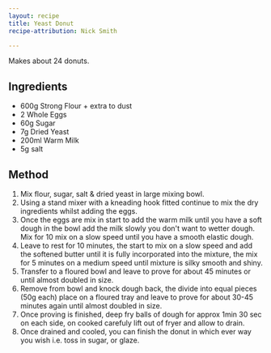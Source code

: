 ```yaml
---
layout: recipe
title: Yeast Donut
recipe-attribution: Nick Smith

---
```

Makes about 24 donuts.

## Ingredients

* 600g Strong Flour + extra to dust
* 2 Whole Eggs
* 60g Sugar
* 7g Dried Yeast
* 200ml Warm Milk
* 5g salt


## Method

1. Mix flour, sugar, salt & dried yeast in large mixing bowl.
2. Using a stand mixer with a kneading hook fitted continue to mix the dry ingredients whilst adding the eggs.
3. Once the eggs are mix in start to add the warm milk until you have a soft dough in the bowl add the milk slowly you don't want to wetter dough. Mix for 10 mix on a slow speed until you have a smooth elastic dough.
4. Leave to rest for 10 minutes, the start to mix on a slow speed and add the softened butter until it is fully incorporated into the mixture, the mix for 5 minutes on a medium speed until mixture is silky smooth and shiny.
5. Transfer to a floured bowl and leave to prove for about 45 minutes or until almost doubled in size.
6. Remove from bowl and knock dough back, the divide into equal pieces (50g each) place on a floured tray and leave to prove for about 30-45 minutes again until almost doubled in size.
7. Once proving is finished, deep fry balls of dough for approx 1min 30 sec on each side, on cooked carefuly lift out of fryer and allow to drain.
8. Once drained and cooled, you can finish the donut in which ever way you wish i.e. toss in sugar, or glaze.
